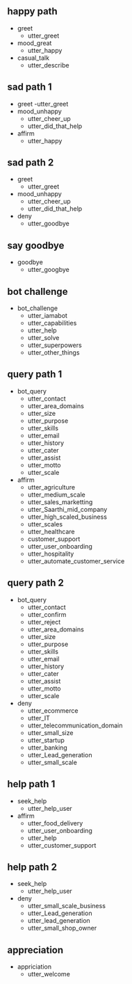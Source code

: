 ## happy path
* greet
  - utter_greet
* mood_great
  - utter_happy
* casual_talk
  - utter_describe
  
## sad path 1
* greet
  -utter_greet
* mood_unhappy
  - utter_cheer_up
  - utter_did_that_help
* affirm
  - utter_happy
  
## sad path 2
* greet
  - utter_greet
* mood_unhappy
  - utter_cheer_up
  - utter_did_that_help
* deny
  - utter_goodbye
  
## say goodbye
* goodbye
  - utter_googbye
  
## bot challenge
* bot_challenge
  - utter_iamabot
  - utter_capabilities
  - utter_help
  - utter_solve
  - utter_superpowers
  - utter_other_things
  
## query path 1
* bot_query
  - utter_contact
  - utter_area_domains
  - utter_size
  - utter_purpose
  - utter_skills
  - utter_email
  - utter_history
  - utter_cater
  - utter_assist
  - utter_motto
  - utter_scale
* affirm
  - utter_agriculture
  - utter_medium_scale
  - utter_sales_marketting
  - utter_Saarthi_mid_company
  - utter_high_scaled_business
  - utter_scales
  - utter_healthcare
  - customer_support
  - utter_user_onboarding
  - utter_hospitality
  - utter_automate_customer_service
  
 ## query path 2
* bot_query
  - utter_contact
  - utter_confirm
  - utter_reject
  - utter_area_domains
  - utter_size
  - utter_purpose
  - utter_skills
  - utter_email
  - utter_history
  - utter_cater
  - utter_assist
  - utter_motto
  - utter_scale
* deny
  - utter_ecommerce
  - utter_IT
  - utter_telecommunication_domain
  - utter_small_size
  - utter_startup
  - utter_banking
  - utter_Lead_generation
  - utter_small_scale

## help path 1
* seek_help
  - utter_help_user
* affirm
  - utter_food_delivery
  - utter_user_onboarding
  - utter_help
  - utter_customer_support

## help path 2
* seek_help
  - utter_help_user
* deny
  - utter_small_scale_business
  - utter_Lead_generation
  - utter_lead_generation
  - utter_small_shop_owner

## appreciation
* appriciation
  - utter_welcome
 
  
